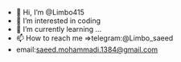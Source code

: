 - 👋 Hi, I’m @Limbo415
- 👀 I’m interested in coding
- 🌱 I’m currently learning ...
- 📫 How to reach me =>telegram:@Limbo_saeed
- email:saeed.mohammadi.1384@gmail.com

<!---
Limbo415/Limbo415 is a ✨ special ✨ repository because its `README.md` (this file) appears on your GitHub profile.
You can click the Preview link to take a look at your changes.
--->
